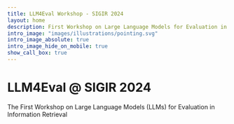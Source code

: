 ```yaml
---
title: LLM4Eval Workshop - SIGIR 2024
layout: home
description: First Workshop on Large Language Models for Evaluation in IR (LLM4Eval @ SIGIR 2024)
intro_image: "images/illustrations/pointing.svg"
intro_image_absolute: true
intro_image_hide_on_mobile: true
show_call_box: true
---
```


# LLM4Eval @ SIGIR 2024

The First Workshop on Large Language Models (LLMs) for Evaluation in Information Retrieval
